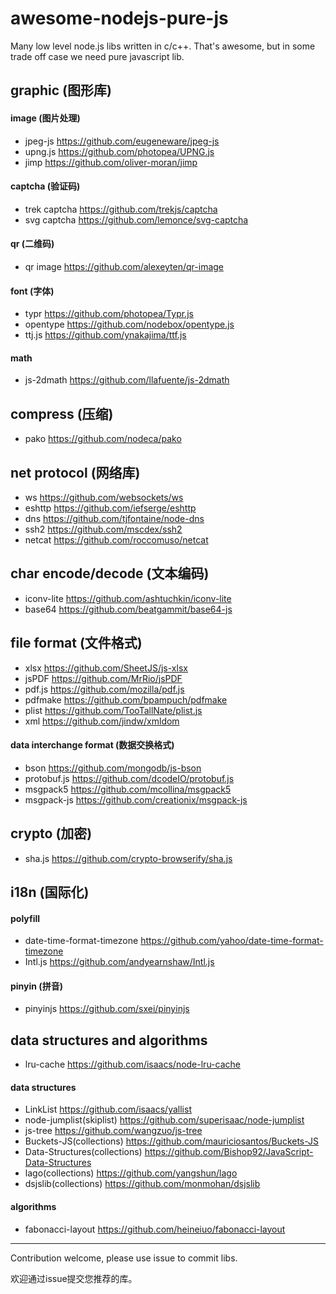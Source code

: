 # awesome-nodejs-pure-js

Many low level node.js libs written in c/c++. That's awesome, but in some trade off case we need pure javascript lib.


## graphic (图形库)
#### image (图片处理)
* jpeg-js https://github.com/eugeneware/jpeg-js
* upng.js https://github.com/photopea/UPNG.js
* jimp https://github.com/oliver-moran/jimp

#### captcha (验证码)
* trek captcha https://github.com/trekjs/captcha
* svg captcha https://github.com/lemonce/svg-captcha

#### qr (二维码)
* qr image https://github.com/alexeyten/qr-image

#### font (字体)
* typr https://github.com/photopea/Typr.js
* opentype https://github.com/nodebox/opentype.js
* ttj.js https://github.com/ynakajima/ttf.js

#### math
* js-2dmath https://github.com/llafuente/js-2dmath

## compress (压缩)
* pako https://github.com/nodeca/pako
  

## net protocol (网络库)
* ws https://github.com/websockets/ws
* eshttp https://github.com/iefserge/eshttp
* dns https://github.com/tjfontaine/node-dns
* ssh2 https://github.com/mscdex/ssh2
* netcat https://github.com/roccomuso/netcat
  
## char encode/decode (文本编码)
* iconv-lite https://github.com/ashtuchkin/iconv-lite
* base64 https://github.com/beatgammit/base64-js
  
## file format (文件格式)
* xlsx https://github.com/SheetJS/js-xlsx
* jsPDF https://github.com/MrRio/jsPDF
* pdf.js https://github.com/mozilla/pdf.js
* pdfmake https://github.com/bpampuch/pdfmake
* plist https://github.com/TooTallNate/plist.js
* xml https://github.com/jindw/xmldom

#### data interchange format (数据交换格式)
* bson https://github.com/mongodb/js-bson
* protobuf.js https://github.com/dcodeIO/protobuf.js
* msgpack5 https://github.com/mcollina/msgpack5
* msgpack-js https://github.com/creationix/msgpack-js

## crypto (加密)
* sha.js https://github.com/crypto-browserify/sha.js

## i18n (国际化)

#### polyfill
* date-time-format-timezone https://github.com/yahoo/date-time-format-timezone
* Intl.js https://github.com/andyearnshaw/Intl.js

#### pinyin (拼音)
* pinyinjs https://github.com/sxei/pinyinjs

## data structures and algorithms  
* lru-cache https://github.com/isaacs/node-lru-cache

#### data structures
* LinkList https://github.com/isaacs/yallist
* node-jumplist(skiplist) https://github.com/superisaac/node-jumplist
* js-tree https://github.com/wangzuo/js-tree
* Buckets-JS(collections) https://github.com/mauriciosantos/Buckets-JS
* Data-Structures(collections) https://github.com/Bishop92/JavaScript-Data-Structures
* lago(collections) https://github.com/yangshun/lago
* dsjslib(collections) https://github.com/monmohan/dsjslib

#### algorithms
* fabonacci-layout https://github.com/heineiuo/fabonacci-layout

---

Contribution welcome, please use issue to commit libs.

欢迎通过issue提交您推荐的库。
